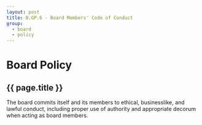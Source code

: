 ```yaml
---
layout: post
title: B.GP.6 - Board Members' Code of Conduct
group:
  - board
  - policy
---
```


# Board Policy
## {{ page.title }}

The board commits itself and its members to ethical, businesslike, and lawful conduct, including proper use of authority and appropriate decorum when acting as board members.
